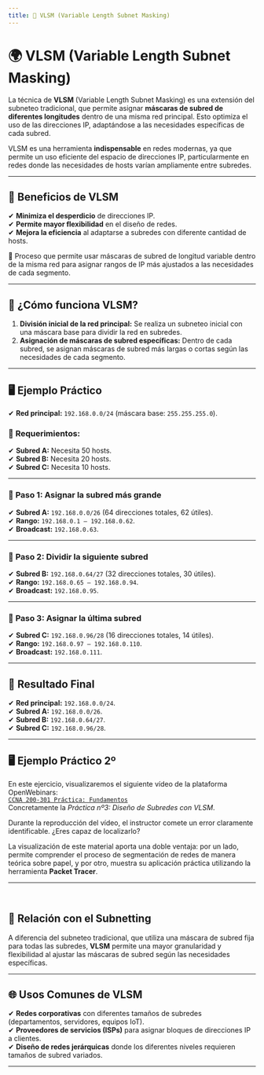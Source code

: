 ```yaml
---
title: 📌 VLSM (Variable Length Subnet Masking)
---
```


# 🌍 VLSM (Variable Length Subnet Masking)

La técnica de **VLSM** (Variable Length Subnet Masking) es una extensión del subneteo tradicional, que permite asignar **máscaras de subred de diferentes longitudes** dentro de una misma red principal. Esto optimiza el uso de las direcciones IP, adaptándose a las necesidades específicas de cada subred.

VLSM es una herramienta **indispensable** en redes modernas, ya que permite un uso eficiente del espacio de direcciones IP, particularmente en redes donde las necesidades de hosts varían ampliamente entre subredes.

---

## 🎯 Beneficios de VLSM

✔ **Minimiza el desperdicio** de direcciones IP.  
✔ **Permite mayor flexibilidad** en el diseño de redes.  
✔ **Mejora la eficiencia** al adaptarse a subredes con diferente cantidad de hosts.  

<div class="custom-quote">📢 Proceso que permite usar máscaras de subred de longitud variable dentro de la misma red para asignar rangos de IP más ajustados a las necesidades de cada segmento.</div>

---

## 📌 ¿Cómo funciona VLSM?

1. **División inicial de la red principal:** Se realiza un subneteo inicial con una máscara base para dividir la red en subredes.  
2. **Asignación de máscaras de subred específicas:** Dentro de cada subred, se asignan máscaras de subred más largas o cortas según las necesidades de cada segmento.  

---

## 🖥️ Ejemplo Práctico

✔ **Red principal:** `192.168.0.0/24` (máscara base: `255.255.255.0`).  

### 🔹 **Requerimientos:**

✔ **Subred A:** Necesita 50 hosts.  
✔ **Subred B:** Necesita 20 hosts.  
✔ **Subred C:** Necesita 10 hosts.  

---

### 🔹 **Paso 1: Asignar la subred más grande**

✔ **Subred A:** `192.168.0.0/26` (64 direcciones totales, 62 útiles).  
✔ **Rango:** `192.168.0.1 – 192.168.0.62`.  
✔ **Broadcast:** `192.168.0.63`.  

---

### 🔹 **Paso 2: Dividir la siguiente subred**

✔ **Subred B:** `192.168.0.64/27` (32 direcciones totales, 30 útiles).  
✔ **Rango:** `192.168.0.65 – 192.168.0.94`.  
✔ **Broadcast:** `192.168.0.95`.  

---

### 🔹 **Paso 3: Asignar la última subred**

✔ **Subred C:** `192.168.0.96/28` (16 direcciones totales, 14 útiles).  
✔ **Rango:** `192.168.0.97 – 192.168.0.110`.  
✔ **Broadcast:** `192.168.0.111`.  

---

## 📌 Resultado Final

✔ **Red principal:** `192.168.0.0/24`.  
✔ **Subred A:** `192.168.0.0/26`.  
✔ **Subred B:** `192.168.0.64/27`.  
✔ **Subred C:** `192.168.0.96/28`.  

---

## 🖥️ Ejemplo Práctico 2º  

En este ejercicio, visualizaremos el siguiente vídeo de la plataforma OpenWebinars:  
[`CCNA 200-301 Práctica: Fundamentos`](https://openwebinars.net/academia/aprende/ccna-200-301-practica-fundamentos/13808/)  
Concretamente la *Práctica nº3: Diseño de Subredes con VLSM*.

Durante la reproducción del vídeo, el instructor comete un error claramente identificable. ¿Eres capaz de localizarlo?  

La visualización de este material aporta una doble ventaja: por un lado, permite comprender el proceso de segmentación de redes de manera teórica sobre papel, y por otro, muestra su aplicación práctica utilizando la herramienta **Packet Tracer**.  


---
<br>

## 🔄 Relación con el Subnetting

A diferencia del subneteo tradicional, que utiliza una máscara de subred fija para todas las subredes, **VLSM** permite una mayor granularidad y flexibilidad al ajustar las máscaras de subred según las necesidades específicas.

---

## 🌐 Usos Comunes de VLSM

✔ **Redes corporativas** con diferentes tamaños de subredes (departamentos, servidores, equipos IoT).  
✔ **Proveedores de servicios (ISPs)** para asignar bloques de direcciones IP a clientes.  
✔ **Diseño de redes jerárquicas** donde los diferentes niveles requieren tamaños de subred variados.  

---